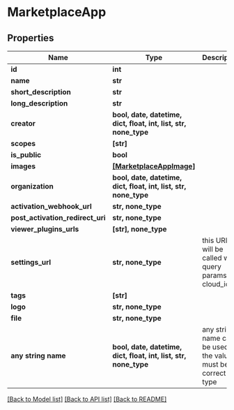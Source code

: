 # MarketplaceApp


## Properties
Name | Type | Description | Notes
------------ | ------------- | ------------- | -------------
**id** | **int** |  | [readonly] 
**name** | **str** |  | 
**short_description** | **str** |  | 
**long_description** | **str** |  | 
**creator** | **bool, date, datetime, dict, float, int, list, str, none_type** |  | [readonly] 
**scopes** | **[str]** |  | [readonly] 
**is_public** | **bool** |  | [readonly] 
**images** | [**[MarketplaceAppImage]**](MarketplaceAppImage.md) |  | [readonly] 
**organization** | **bool, date, datetime, dict, float, int, list, str, none_type** |  | [readonly] 
**activation_webhook_url** | **str, none_type** |  | [optional] 
**post_activation_redirect_uri** | **str, none_type** |  | [optional] 
**viewer_plugins_urls** | **[str], none_type** |  | [optional] 
**settings_url** | **str, none_type** | this URL will be called with query params ?cloud_id&#x3D; | [optional] 
**tags** | **[str]** |  | [optional] 
**logo** | **str, none_type** |  | [optional] 
**file** | **str, none_type** |  | [optional] 
**any string name** | **bool, date, datetime, dict, float, int, list, str, none_type** | any string name can be used but the value must be the correct type | [optional]

[[Back to Model list]](../README.md#documentation-for-models) [[Back to API list]](../README.md#documentation-for-api-endpoints) [[Back to README]](../README.md)


